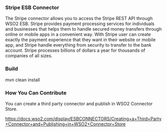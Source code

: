 ### Stripe ESB Connector

The Stripe connector allows you to access the Stripe REST API through WSO2 ESB. Stripe provides payment processing services for individuals and businesses
that helps them to handle secured money transfers through online or mobile apps in a convenient way. With Stripe user can create exactly the payment experience
that they want in their website or mobile app, and Stripe handle everything from security to transfer to the bank account. Stripe processes billions of dollars a year for thousands of companies of all sizes.

### Build

mvn clean install

### How You Can Contribute
You can create a third party connector and publish in WSO2 Connector Store.

https://docs.wso2.com/display/ESBCONNECTORS/Creating+a+Third+Party+Connector+and+Publishing+in+WSO2+Connector+Store